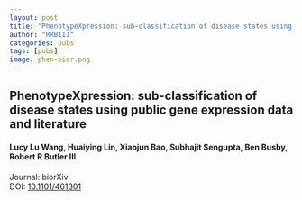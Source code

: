 ```yaml
---
layout: post
title: "PhenotypeXpression: sub-classification of disease states using public gene expression data and literature"
author: "RRBIII"
categories: pubs
tags: [pubs]
image: phen-bior.png
---
```



## PhenotypeXpression: sub-classification of disease states using public gene expression data and literature
#### Lucy Lu Wang, Huaiying Lin, Xiaojun Bao, Subhajit Sengupta, Ben Busby, Robert R Butler III
Journal: biorXiv  
DOI: [10.1101/461301](https://doi.org/10.1101/461301)  


